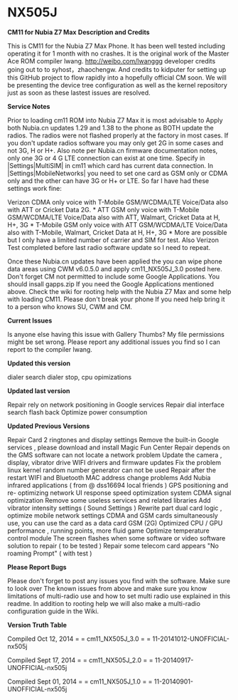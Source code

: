 NX505J
======

**CM11 for Nubia Z7 Max**
**Description and Credits**

This is CM11 for the Nubia Z7 Max Phone. It has been well tested including operating it for 1 month
with no crashes. It is the original work of the Master Ace ROM compiler lwang. http://weibo.com/lwanggg
developer credits going out to to syhost，zhaochengw.  And credits to kidputer for setting
up this GitHub project to flow rapidly into a hopefully official CM soon. We will be presenting the device
tree configuration as well as the kernel repository just as soon as these lastest issues are resolved. 

**Service Notes**

Prior to loading cm11 ROM into Nubia Z7 Max it is most advisable to Apply
both Nubia.cn updates 1.29 and 1.38 to the phone as BOTH update the
radios.  The radios were not flashed properly at the factory in most
cases. If you don't update radios software you may only get
2G in some cases and not 3G, H or H+.
Also note per Nubia.cn firmware documentation notes,
only one 3G or 4 G LTE connection can exist at one time. Specify in
|Settings|MultiSIM| in cm11 which card has current data connection. In
|Settings|MobileNetworks| you need to set one card as GSM only or CDMA
only and the other can have 3G or H+ or LTE. So far I have had these
settings work fine:

Verizon CDMA only voice with
T-Mobile GSM/WCDMA/LTE Voice/Data also with ATT or Cricket Data 2G.
*
ATT GSM only voice with
T-Mobile GSM/WCDMA/LTE Voice/Data also with ATT, Walmart, Cricket Data at H, H+, 3G
*
T-Mobile GSM only voice with
ATT GSM/WCDMA/LTE Voice/Data also with T-Mobile, Walmart, Cricket Data at H, H+, 3G
*
More are possible but I only have a limited number of carrier and SIM for test. Also Verizon Test
completed before last radio software update so I need to repeat.

Once these Nubia.cn updates have been applied the you can wipe phone data
areas using CWM v6.0.5.0 and apply cm11_NX505J_3.0 posted here.  Don't forget CM not
permitted to include some Google Applications.  You should insall gapps.zip
If you need the Google Applications mentioned above.  Check the wiki for rooting
help with the Nubia Z7 Max and some help with loading CM11. Please don't break your phone
If you need help bring it to a person who knows SU, CWM and CM.

**Current Issues**

Is anyone else having this issue with Gallery Thumbs?  My file permissions might be set wrong.
Please report any additional issues you find so I can report to the compiler lwang.

**Updated this version**

dialer search dialer stop, 
cpu opimizations

**Updated last version**

Repair rely on network positioning in Google services
Repair dial interface search flash back
Optimize power consumption

**Updated Previous Versions**

Repair Card 2 ringtones and display settings
Remove the built-in Google services , please download and install Magic Fun Center
Repair depends on the GMS software can not locate a network problem
Update the camera , display, vibrator drive
WIFI drivers and firmware updates
Fix the problem linux kernel random number generator can not be used
Repair after the restart WIFI and Bluetooth MAC address change problems
Add Nubia infrared applications ( from @ dss16694 local friends )
GPS positioning and re- optimizing network
UI response speed optimization system
CDMA signal optimization
Remove some useless services and related libraries
Add vibrator intensity settings ( Sound Settings )
Rewrite part dual card logic , optimize mobile network settings
CDMA and GSM cards simultaneously use, you can use the card as a data card GSM (2G)
Optimized CPU / GPU performance , running points, more fluid game
Optimize temperature control module
The screen flashes when some software or video software solution to repair ( to be tested )
Repair some telecom card appears "No roaming Prompt" ( with test )

**Please Report Bugs**

Please don't forget to post any issues you find with the software.  Make sure to look over
The known issues from above and make sure you know limitations of multi-radio use and how to
set multi radio use explained in this readme.  In addition to rooting help we will also make 
a multi-radio configuration guide in the Wiki.

**Version Truth Table**

Compiled Oct 12, 2014 = = cm11_NX505J_3.0 = = 11-20141012-UNOFFICIAL-nx505j

Compiled Sept 17, 2014 = = cm11_NX505J_2.0 = = 11-20140917-UNOFFICIAL-nx505j

Compiled Sept 01, 2014 = = cm11_NX505J_1.0 = = 11-20140901-UNOFFICIAL-nx505j
